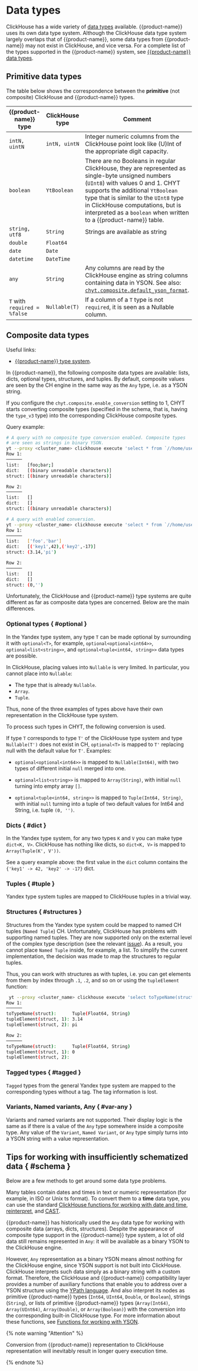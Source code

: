 # Data types

ClickHouse has a wide variety of [data types](https://clickhouse.com/docs/{{lang}}/sql-reference/data-types) available. {{product-name}} uses its own data type system. Although the ClickHouse data type system largely overlaps that of {{product-name}}, some data types from {{product-name}} may not exist in ClickHouse, and vice versa. For a complete list of the types supported in the {{product-name}} system, see [{{product-name}} data types](../../../../../user-guide/storage/data-types.md).

## Primitive data types

The table below shows the correspondence between the __primitive__ (not composite) ClickHouse and {{product-name}} types.

| {{product-name}} type | ClickHouse type | Comment |
| -------------- | --------------- | ------------------------------------------------------------ |
| `intN, uintN` | `intN, uintN` | Integer numeric columns from the ClickHouse point look like (U)Int of the appropriate digit capacity. |
| `boolean` | `YtBoolean` | There are no Booleans in regular ClickHouse, they are represented as single-byte unsigned numbers (`UInt8`) with values 0 and 1. CHYT supports the additional `YtBoolean` type that is similar to the `UInt8` type in ClickHouse computations, but is interpreted as a `boolean` when written to a {{product-name}} table. |
| `string, utf8` | `String` | Strings are available as string |
| `double` | `Float64` |                                                              |
| `date` | `Date` |
| `datetime` | `DateTime` |
| `any` | `String` | Any columns are read by the ClickHouse engine as string columns containing data in YSON. See also: [`chyt.composite.default_yson_format`](../../../../../user-guide/data-processing/chyt/reference/settings.md). |
| `T` with `required = %false` | `Nullable(T)` | If a column of a `T` type is not `required`, it is seen as a Nullable column. |

## Composite data types

Useful links:
- [{{product-name}} type system](../../../../../user-guide/storage/objects.md).

In {{product-name}}, the following composite data types are available: lists, dicts, optional types, structures, and tuples. By default, composite values are seen by the CH engine in the same way as the `Any` type, i.e. as a YSON string.

If you configure the `chyt.composite.enable_conversion` setting to 1, CHYT starts converting composite types (specified in the schema, that is, having the `type_v3` type) into the corresponding ClickHouse composite types.

Query example:

```bash
# A query with no composite type conversion enabled. Composite types
# are seen as strings in binary YSON.
yt --proxy <cluster_name> clickhouse execute 'select * from `//home/user/sample_table_composite`' --format Vertical
Row 1:
──────
list:   [foo;bar;]
dict:   [(binary unreadable characters)]
struct: [(binary unreadable characters)]

Row 2:
──────
list:   []
dict:   []
struct: [(binary unreadable characters)]

# A query with enabled conversion.
yt --proxy <cluster_name> clickhouse execute 'select * from `//home/user/sample_table_composite`' --format Vertical --setting chyt.composite.enable_conversion=1 --format Vertical
Row 1:
──────
list:   ['foo','bar']
dict:   [('key1',42),('key2',-17)]
struct: (3.14,'pi')

Row 2:
──────
list:   []
dict:   []
struct: (0,'')

```

Unfortunately, the ClickHouse and {{product-name}} type systems are quite different as far as composite data types are concerned. Below are the main differences.

### Optional types { #optional }

In the Yandex type system, any type `T` can be made optional by surrounding it with `optional<T>`, for example, `optional<optional<int64>>`, `optional<list<string>>`, and `optional<tuple<int64, string>>` data types are possible.

In ClickHouse, placing values into `Nullable` is very limited. In particular, you cannot place into `Nullable`:
- The type that is already `Nullable`.
- `Array`.
- `Tuple`.

Thus, none of the three examples of types above have their own representation in the ClickHouse type system.

To process such types in CHYT, the following conversion is used.

If type `T` corresponds to type `T'` of the ClickHouse type system and type `Nullable(T')` does not exist in CH, `optional<T>` is mapped to `T'` replacing null with the default value for `T'`. Examples:

- `optional<optional<int64>>` is mapped to `Nullable(Int64)`, with two types of different initial `null` merged into one.

- `optional<list<string>>` is mapped to `Array(String)`, with initial `null` turning into empty array `[]`.

- `optional<tuple<int64, string>>` is mapped to `Tuple(Int64, String)`, with initial `null` turning into a tuple of two default values for Int64 and String, i.e. tuple `(0, '')`.

### Dicts { #dict }

In the Yandex type system, for any two types `K` and `V` you can make type `dict<K, V>`. ClickHouse has nothing like dicts, so `dict<K, V>` is mapped to `Array(Tuple(K', V'))`.

See a query example above: the first value in the `dict` column contains the `{'key1' -> 42, 'key2' -> -17}` dict.

### Tuples { #tuple }

Yandex type system tuples are mapped to ClickHouse tuples in a trivial way.

### Structures { #structures }

Structures from the Yandex type system could be mapped to named CH tuples (`Named Tuple`) CH. Unfortunately, ClickHouse has problems with supporting named tuples. They are now supported only on the external level of the complex type description (see the relevant [issue](https://github.com/ClickHouse/ClickHouse/issues/15587)). As a result, you cannot place `Named Tuple` inside, for example, a list. To simplify the current implementation, the decision was made to map the structures to regular tuples.

Thus, you can work with structures as with tuples, i.e. you can get elements from them by index through `.1`, `.2`, and so on or using the `tupleElement` function:

```bash
 yt --proxy <cluster_name> clickhouse execute 'select toTypeName(struct), struct.1, struct.2  from `//home/user/sample_table_composite`' --format Vertical --setting chyt.composite.enable_conversion=1
Row 1:
──────
toTypeName(struct):      Tuple(Float64, String)
tupleElement(struct, 1): 3.14
tupleElement(struct, 2): pi

Row 2:
──────
toTypeName(struct):      Tuple(Float64, String)
tupleElement(struct, 1): 0
tupleElement(struct, 2):

```

### Tagged types { #tagged }

`Tagged` types from the general Yandex type system are mapped to the corresponding types without a tag. The tag information is lost.

### Variants, Named variants, Any { #var-any }

Variants and named variants are not supported. Their display logic is the same as if there is a value of the `Any` type somewhere inside a composite type. Any value of the `Variant`, `Named Variant`, or `Any` type simply turns into a YSON string with a value representation.

## Tips for working with insufficiently schematized data { #schema }

Below are a few methods to get around some data type problems.

Many tables contain dates and times in text or numeric representation (for example, in ISO or Unix ts format). To convert them to a **time** data type, you can use the standard [ClickHouse functions for working with date and time](https://clickhouse.com/docs/{{lang}}/sql-reference/functions/date-time-functions), [reinterpret](https://clickhouse.com/docs/{{lang}}/sql-reference/functions/type-conversion-functions/#reinterpretasdate), and [CAST](https://clickhouse.com/docs/{{lang}}/sql-reference/functions/type-conversion-functions/#type_conversion_function-cast).


{{product-name}} has historically used the `Any` data type for working with composite data (arrays, dicts, structures). Despite the appearance of composite type support in the {{product-name}} type system, a lot of old data still remains represented in `Any`: it will be available as a binary YSON to the ClickHouse engine.

However, `Any` representation as a binary YSON means almost nothing for the ClickHouse engine, since YSON support is not built into ClickHouse. ClickHouse interprets such data simply as a binary string with a custom format. Therefore, the ClickHouse and {{product-name}} compatibility layer provides a number of auxiliary functions that enable you to address over a YSON structure using the [YPath language](../../../../../user-guide/storage/yson-docs.md). And also interpret its nodes as primitive {{product-name}} types (`Int64`, `UInt64`, `Double`, or `Boolean`), strings (`String`), or lists of primitive {{product-name}} types (`Array(Int64)`, `Array(UInt64)`, `Array(Double)`, or `Array(Boolean)`) with the conversion into the corresponding built-in ClickHouse type. For more information about these functions, see [Functions for working with YSON](../../../../../user-guide/data-processing/chyt/reference/functions.md#yson_functions).

{% note warning "Attention" %}

Conversion from {{product-name}} representation to ClickHouse representation will inevitably result in longer query execution time.

{% endnote %}

